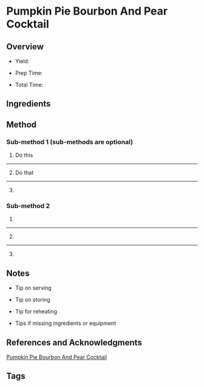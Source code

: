 # Pumpkin Pie Bourbon And Pear Cocktail

## Overview

- Yield:

- Prep Time:

- Total Time:

## Ingredients



## Method

### Sub-method 1 (sub-methods are optional)

1. Do this
---
2. Do that
---
3.

### Sub-method 2

1.
---
2.
---
3.

## Notes

- Tip on serving

- Tip on storing

- Tip for reheating

- Tips if missing ingredients or equipment

## References and Acknowledgments

[Pumpkin Pie Bourbon And Pear Cocktail](https://honestlyyum.com/11871/pumpkin-pie-bourbon-and-pear-cocktail/)

## Tags



